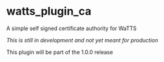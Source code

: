 # watts_plugin_ca
A simple self signed certificate authority for WaTTS

*This is still in development and not yet meant for production*

This plugin will be part of the 1.0.0 release
